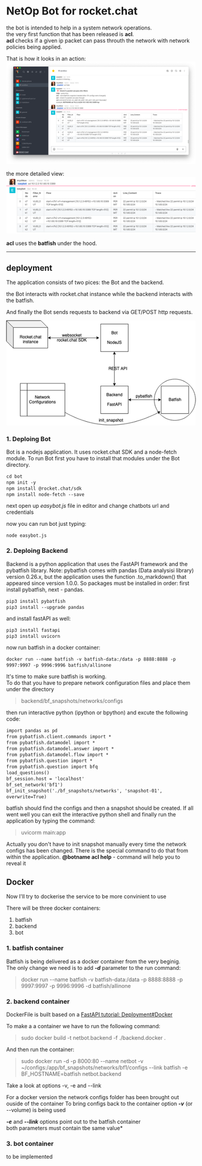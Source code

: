 # NetOp Bot for rocket.chat

the bot is intended to help in a system network operations.  
the very first function that has been released is **acl**.  
**acl** checks if a given ip packet can pass throuth  the network with network policies being applied. 

That is how it looks in an action:  
![img1](docs/rocket.bot.check.acl.png)

the more detailed view:  
![img2](docs/rocket.bot.check.acl.fragment.png)

**acl** uses the **batfish** under the hood.

----

## deployment

The application consists of two pices: the Bot and the backend.

the Bot interacts with rocket.chat instance while the backend interacts with the batfish.

And finally the Bot sends requests to backend via GET/POST http requests.

![img3](docs/rocket.bot.architecture.png)

### 1. Deploing Bot 

Bot is a nodejs application. It uses rocket.chat SDK and a node-fetch module. To run Bot first you have to install that modules under the Bot directory.

```
cd bot
npm init -y
npm install @rocket.chat/sdk
npm install node-fetch --save
```
next open up *easybot.js* file in editor and change chatbots url and credentials

now you can run bot just typing:
```
node easybot.js
```

### 2. Deploing Backend

Backend is a python application that uses the FastAPI framework and the pybatfish library. 
Note: pybatfish comes with pandas (Data analysisi library) version 0.26.x, but the application uses the function .to_markdown() that appeared since version 1.0.0. So packages must be installed in order: first install pybatfish, next - pandas.

```
pip3 install pybatfish
pip3 install --upgrade pandas
```
and install fastAPI as well:
```
pip3 install fastapi
pip3 install uvicorn
```
now run batfish in a docker container:
```
docker run --name batfish -v batfish-data:/data -p 8888:8888 -p 9997:9997 -p 9996:9996 batfish/allinone
```

It's time to make sure batfish is working.   
To do that you have to prepare network configuration files and place them under the directory
> backend/bf_snapshots/networks/configs

then run interactive python (ipython or bpython) and excute the following code:
```
import pandas as pd
from pybatfish.client.commands import *
from pybatfish.datamodel import *
from pybatfish.datamodel.answer import *
from pybatfish.datamodel.flow import *
from pybatfish.question import *
from pybatfish.question import bfq
load_questions()
bf_session.host = 'localhost'
bf_set_network('bf1')
bf_init_snapshot('./bf_snapshots/networks', 'snapshot-01', overwrite=True)
```
batfish should find the configs and then a snapshot should be created. If all went well you can exit the interactive python shell and finally run the application by typing the command:
> uvicorm main:app 

Actually you don't have to init snapshot manually every time the network configs has been changed.
There is the special command to do that from within the application. 
**@botname acl help** - command will help you to reveal it


## Docker

Now I'll try to dockerise the service to be more convinient to use

There will be three docker containers:  
  1. batfish
  2. backend
  3. bot

### 1. batfish container
Batfish is being delivered as a docker container from the very beginig.  
The only change we need is to add ***-d*** parameter to the run command:
> docker run --name batfish -v batfish-data:/data -p 8888:8888 -p 9997:9997 -p 9996:9996 -d batfish/allinone

### 2. backend container

DockerFile is built based on a [FastAPI tutorial: Deployment#Docker](https://fastapi.tiangolo.com/deployment/#docker)

To make a a container we have to run the following command:
> sudo docker build -t netbot.backend -f ./backend.docker .

And then run the container:
> sudo docker run -d -p 8000:80 --name netbot -v ~/configs:/app/bf_snapshots/networks/bf1/configs --link batfish -e BF_HOSTNAME=batfish netbot.backend

Take a look at options -v, -e and --link

For a docker version the network configs folder has been brought out ouside of the container
To bring configs back to the container option ***-v*** (or --volume) is being used

***-e*** and ***--link*** options point out to the batfish container  
both parameters must contain tbe same value*

### 3. bot container

to be implemented